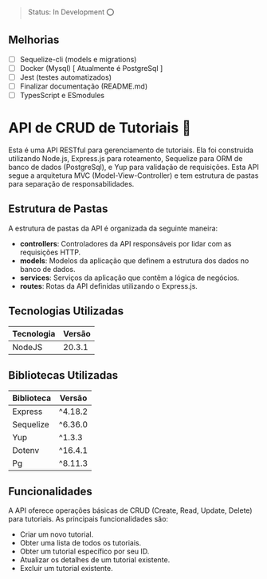 > Status: In Development ⭕

## Melhorias

- [ ] Sequelize-cli (models e migrations)
- [ ] Docker (Mysql) [ Atualmente é PostgreSql ]
- [ ] Jest (testes automatizados)
- [ ] Finalizar documentação (README.md)
- [ ] TypesScript e ESmodules

# API de CRUD de Tutoriais 📝

Esta é uma API RESTful para gerenciamento de tutoriais. Ela foi construída utilizando Node.js, Express.js para roteamento, Sequelize para ORM de banco de dados (PostgreSql), e Yup para validação de requisições. Esta API segue a arquitetura MVC (Model-View-Controller) e tem estrutura de pastas para separação de responsabilidades.

## Estrutura de Pastas
A estrutura de pastas da API é organizada da seguinte maneira:

- **controllers**: Controladores da API responsáveis por lidar com as requisições HTTP.
- **models**: Modelos da aplicação que definem a estrutura dos dados no banco de dados.
- **services**: Serviços da aplicação que contêm a lógica de negócios.
- **routes**: Rotas da API definidas utilizando o Express.js.

## Tecnologias Utilizadas

| Tecnologia  | Versão      |
|-------------|-------------|
| NodeJS      |   20.3.1    | 

## Bibliotecas Utilizadas

| Biblioteca  | Versão      |
|-------------|-------------|
| Express     |  ^4.18.2    | 
| Sequelize   |  ^6.36.0    | 
| Yup         |  ^1.3.3     | 
| Dotenv      |  ^16.4.1    | 
| Pg          |  ^8.11.3    |


## Funcionalidades

A API oferece operações básicas de CRUD (Create, Read, Update, Delete) para tutoriais. As principais funcionalidades são:

- Criar um novo tutorial.
- Obter uma lista de todos os tutoriais.
- Obter um tutorial específico por seu ID.
- Atualizar os detalhes de um tutorial existente.
- Excluir um tutorial existente.
